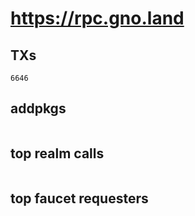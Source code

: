# https://rpc.gno.land

## TXs
```
6646
```

## addpkgs
```
```

## top realm calls
```
```

## top faucet requesters
```
```

